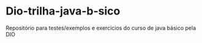 # Dio-trilha-java-b-sico
Repositório para testes/exemplos e exercícios do curso de java básico pela DIO
